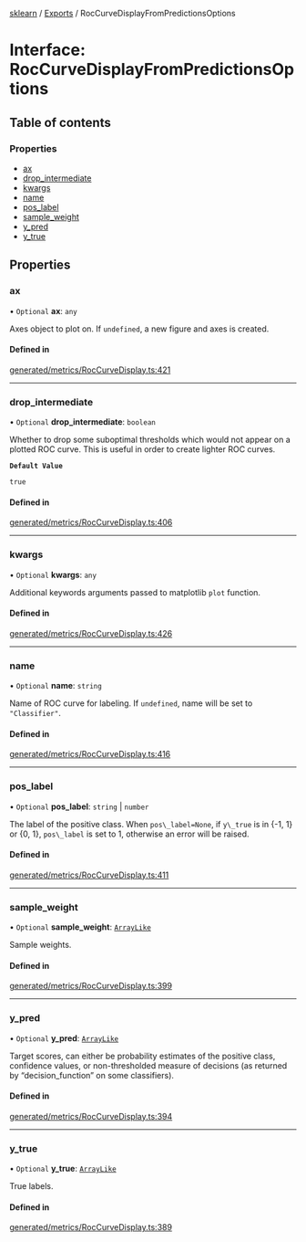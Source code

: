 [sklearn](../readme.md) / [Exports](../modules.md) / RocCurveDisplayFromPredictionsOptions

# Interface: RocCurveDisplayFromPredictionsOptions

## Table of contents

### Properties

- [ax](RocCurveDisplayFromPredictionsOptions.md#ax)
- [drop\_intermediate](RocCurveDisplayFromPredictionsOptions.md#drop_intermediate)
- [kwargs](RocCurveDisplayFromPredictionsOptions.md#kwargs)
- [name](RocCurveDisplayFromPredictionsOptions.md#name)
- [pos\_label](RocCurveDisplayFromPredictionsOptions.md#pos_label)
- [sample\_weight](RocCurveDisplayFromPredictionsOptions.md#sample_weight)
- [y\_pred](RocCurveDisplayFromPredictionsOptions.md#y_pred)
- [y\_true](RocCurveDisplayFromPredictionsOptions.md#y_true)

## Properties

### ax

• `Optional` **ax**: `any`

Axes object to plot on. If `undefined`, a new figure and axes is created.

#### Defined in

[generated/metrics/RocCurveDisplay.ts:421](https://github.com/transitive-bullshit/scikit-learn-ts/blob/367336a/packages/sklearn/src/generated/metrics/RocCurveDisplay.ts#L421)

___

### drop\_intermediate

• `Optional` **drop\_intermediate**: `boolean`

Whether to drop some suboptimal thresholds which would not appear on a plotted ROC curve. This is useful in order to create lighter ROC curves.

**`Default Value`**

`true`

#### Defined in

[generated/metrics/RocCurveDisplay.ts:406](https://github.com/transitive-bullshit/scikit-learn-ts/blob/367336a/packages/sklearn/src/generated/metrics/RocCurveDisplay.ts#L406)

___

### kwargs

• `Optional` **kwargs**: `any`

Additional keywords arguments passed to matplotlib `plot` function.

#### Defined in

[generated/metrics/RocCurveDisplay.ts:426](https://github.com/transitive-bullshit/scikit-learn-ts/blob/367336a/packages/sklearn/src/generated/metrics/RocCurveDisplay.ts#L426)

___

### name

• `Optional` **name**: `string`

Name of ROC curve for labeling. If `undefined`, name will be set to `"Classifier"`.

#### Defined in

[generated/metrics/RocCurveDisplay.ts:416](https://github.com/transitive-bullshit/scikit-learn-ts/blob/367336a/packages/sklearn/src/generated/metrics/RocCurveDisplay.ts#L416)

___

### pos\_label

• `Optional` **pos\_label**: `string` \| `number`

The label of the positive class. When `pos\_label=None`, if `y\_true` is in {-1, 1} or {0, 1}, `pos\_label` is set to 1, otherwise an error will be raised.

#### Defined in

[generated/metrics/RocCurveDisplay.ts:411](https://github.com/transitive-bullshit/scikit-learn-ts/blob/367336a/packages/sklearn/src/generated/metrics/RocCurveDisplay.ts#L411)

___

### sample\_weight

• `Optional` **sample\_weight**: [`ArrayLike`](../modules.md#arraylike)

Sample weights.

#### Defined in

[generated/metrics/RocCurveDisplay.ts:399](https://github.com/transitive-bullshit/scikit-learn-ts/blob/367336a/packages/sklearn/src/generated/metrics/RocCurveDisplay.ts#L399)

___

### y\_pred

• `Optional` **y\_pred**: [`ArrayLike`](../modules.md#arraylike)

Target scores, can either be probability estimates of the positive class, confidence values, or non-thresholded measure of decisions (as returned by “decision\_function” on some classifiers).

#### Defined in

[generated/metrics/RocCurveDisplay.ts:394](https://github.com/transitive-bullshit/scikit-learn-ts/blob/367336a/packages/sklearn/src/generated/metrics/RocCurveDisplay.ts#L394)

___

### y\_true

• `Optional` **y\_true**: [`ArrayLike`](../modules.md#arraylike)

True labels.

#### Defined in

[generated/metrics/RocCurveDisplay.ts:389](https://github.com/transitive-bullshit/scikit-learn-ts/blob/367336a/packages/sklearn/src/generated/metrics/RocCurveDisplay.ts#L389)
